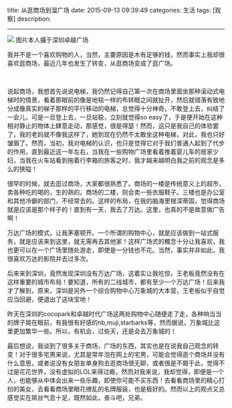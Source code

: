 title:   从逛商场到溜广场
date: 2015-09-13 09:39:49 
categories: 生活
tags: [观察] 
description: 

---



![](http://7ktu2f.com1.z0.glb.clouddn.com/shoping.jpg)
图片本人攝于深圳卓越广场

我并不是一个喜欢购物的人，当然，主要原因是木有足够的钱，然而事实上我却很喜欢逛商场，最近几年也发生了转变，从逛商场变成了逛广场。﻿

﻿

说起商场，我想首先说说电梯，我仍然记得自己第一次在商场里面坐那种滚动式电梯时的情景，看着那眼前的像是地毯一样的布转眼之间就扯开，然后就错落有致地分成像真实的梯子那样的平行移动的电梯，总觉得十分神奇，不敢登上去，纠结了一会儿，可是一旦登上去，一旦站稳，立刻就觉得so easy了，于是便开始在这种相对静止的物体上肆意走动，那感觉，很是得瑟！然而，这只是我自己的体验罢了，我的老妈就不像我这样了，她到现在仍然不太敢坐这种电梯，对此，我也只好皱眉了。然而，当初，我对电梯的认识，也只是觉得它对于我们普通人起到了代步的作用，直到最近这一年左右，当我在一些购物广场里看着推着婴儿车的居家少妇，当我在火车站看到拖着行李箱的旅客之时，我才越来越明白我之前的观念是多么的狭隘！﻿﻿

很早的时候，就去逛过商场，大家都很熟悉了。商场的一楼是传统意义上的超市，卖各种吃的喝的，生的熟的。商场的二楼，则会卖一些衣服鞋子。三楼也是办公室和其他冷僻的部门，不经常去的。这样的布局，在我的脑海里根深蒂固，觉得商场就是应该是那个样子的！直到有一天，我去了万达。这里，也真的不是故意做广告啊！﻿﻿

万达广场的模式，让我茅塞顿开。一个所谓的购物中心，就是应该做到一站式服务，就是应该来到这里，就无需再去其他家！这样广场式的概念十分让我喜欢，我也更可以在一个广场里随处游走，即使是一分钱也不花。当然，事实并非如此，我很喜欢万达的影院并去过多次。﻿﻿

后来来到深圳，竟然发现深圳没有万达广场，这着实让我吃惊，王老板竟然没有在这样重要的城市布局！要知道，所有的二线城市，都有至少一个万达广场！后来我才了解到，原来，深圳是另外一个综合购物中心万象城的大本营，王老板似乎自觉应当回避，便退出了这块宝地！﻿﻿

昨天在深圳的cocopark和卓越时代广场这两处购物中心随便走了走，各种响当当的牌子晃在眼前，有我很有好感的nb,muji,starbarks等，然而据说，万象城比这里更加繁华一些。所以，有机会，过些天，还是会去万象城的！﻿﻿

最后想说，我谈到了很多关于商场，广场的东西，其实也是在说我自己观念的转变！对于很多宅男来说，尤其是常年泡在网上的宅男，可能会觉得逛个商场并没有什么意思，或者说没有女朋友单身狗去逛商场很无聊，或者很是不屑于此，觉得不过是花花世界，没有虚拟的LOL来得过瘾，然而对我来说，我却觉得，即便是一个人，也能够从中体会出来一些乐趣，即使你可能不买东西！去看看商场里的精心打扮的美女，去看看商场里眼花缭乱的名牌服装，也是极好的。然而以上的观点又总感觉实在屌丝气息十足，既然如此，奋斗吧，兄弟。